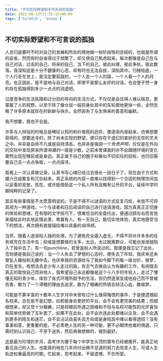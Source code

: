 ```yaml
---
title: "不切实际野望和不可言说的孤独"
date: 2022-06-13T11:55:15+00:00
tags: ['Scratch', 'essay']
---
```

## 不切实际野望和不可言说的孤独

人总归是要时不时对自己的发展和所处的境地做一些阶段性的总结的，也就是所谓的自省，然而有时自省得过于频繁了，却又使自己焦虑起来。每次都像是自己在与自己对话，过去的自己、将来的自己、当下的自己，彼此纠缠，彼此争执，彼此数落。我深知这是十分不健康的心态，却有时也无法自拔，深陷其中。归根结底，一个人行走在世上，是注定要孤独的，一个人走一个人的路，一个人看一个人的月亮。也正因此，是不是地与自己对话，即使不是那么友好的对话，也会使孑然一身的存在孤独得到多少一点点的消退吧。

过度竞争的生活氛围和过分目的导向的生活方式，不仅仅是会压得人难以喘息，更蒙蔽了人的视野，以至于除了像仓鼠一般将身处其中的车轮蹬地更快一些，全然忽略了许多原本就存在的新鲜与快乐，全然丧失了与生俱来的善意和幽默。

我不想要，我也不会是。

许多与人辩驳的时候总是喟叹认知的和价值观的迥异，便逐渐内敛起来，仿佛想要获得的，想要追寻的，除了尚未实现的野望，便只存在于虚幻的美好的无奈的艺术之中。并非是自命不凡或是自持清高，也并非是强调一个*免责声明*，仅仅是在外向的交际中发现原来所谓*有趣的*一直是少数，之前未曾谋面的亦不会跟随环境的变化骤然出现在眼前或是身边，真正属于自己的圈子和看似不切实际的目标，也仍旧需要自己去一点点争取，一点点探寻。

距离上一次认真做记录，认真书写心绪已经过去很长一段日子了，现在由于方式和媒介日益繁复和冗杂起来，真正系统的内容一直难以找得到一个合适的物理空间加以妥善的安放，现在，或许能借助这一个私人所有且略有公开的平台，延续中学时期纯粹的记录了。

其实有些事情是不太愿意明说的，于是不得不以谜语的方式反复闪烁，未尝不可将其视为一种游戏，一个与读者和日后阅读的自己进行谜语游戏，因为真真正正切身的体验和思绪，在有限的文字技巧下，很难恰当的全盘托出，便通过顾左右而言他来描绘此时此地此情此景，希冀有人、有一天自己，能切实地体验，真实地感受当下的想法，再次拥有直接描绘难以具备的*临场感*。

当然，随着人逐渐陷入独的处境，为了避免完全遁入虚无，不得不将许许多多的任务填充在生活中去；抑或是想要做的太多，太远，太过脱离群众，可能也渐渐就陷入了独中去了。有一句punchline，若曾是别人所说过的，那便是我忘记了出处，否则便是我自己说的：当一个人失去了梦想的心态时，便失去了年轻。我庆幸还未曾坠入庸俗和无趣中去，也庆幸我的资源给与了我如今脚下的每一级台阶，做梦，仍在发生。有想法去走少有人走过的路，有志气去做自认为有趣的工作，有闲情去真正的取悦自己而非他人，我希望自己永远都像是这个十八岁的年轻人，走过了懵懂无知的青少年，体验了各式环境所赋予的生活，但仍然逐渐变成他自己而不曾被伤害，敢为了一个滑稽的理由去追求，敢为了稚嫩的热情去倾注心血，敢做梦。

可能是不算丰富的十数年人生岁月中未曾有过什么值得悔恨的事件，于是便遗憾起名校来，总在是不是幻想，如若能身处更好的平台，会不会有更完美的结果；但细细想来，却又觉十分稚嫩，只是将眼前所遇之困难和不悦与名校可能性的光环喜悦和简单优势做了互补罢了，如果不在此处，会不会亦连此处都难以企及、会不会遇到更多的陌生和迷茫、会不会沾沾自喜失去方向或是身陷其中难以看得透彻？没有事事如意，更重要的是，不必羡艳人生的另一种可能，更不必眼馋他者的境遇，只需时刻认识自己，不至于迷失，然后再做想做的，做到最好。

这是最为珍惜的岁月，高考作为置于每个中学生头顶的蒙布已经被揭开，能真正地看见自己的人生，也能真的地在几年间付出微不足道的努力去改变人生，可谓人生轨迹权重最高的时期，忙起来，思考起来，不留遗憾，不负所爱。